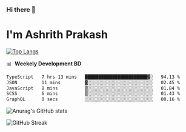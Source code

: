 ### Hi there 👋
# I'm Ashrith Prakash

[![Top Langs](https://github-readme-stats.vercel.app/api/top-langs/?username=xxcheckmatexx&count_private=true&include_all_commits=true&show_icons=true&line_height=20&title_color=FFFFFF&icon_color=FFFFFF&text_color=FFFFFF&bg_color=0D1117&langs_count=8)](https://github.com/anuraghazra/github-readme-stats)

📊 &nbsp;**Weekely Development BD**

<!--START_SECTION:waka-->

```txt
TypeScript   7 hrs 13 mins   ███████████████████████▓░   94.13 %
JSON         11 mins         ▓░░░░░░░░░░░░░░░░░░░░░░░░   02.45 %
JavaScript   8 mins          ▒░░░░░░░░░░░░░░░░░░░░░░░░   01.84 %
SCSS         6 mins          ▒░░░░░░░░░░░░░░░░░░░░░░░░   01.43 %
GraphQL      0 secs          ░░░░░░░░░░░░░░░░░░░░░░░░░   00.16 %
```

<!--END_SECTION:waka-->

![Anurag's GitHub stats](https://github-readme-stats.vercel.app/api?username=xxcheckmatexx&count_private=true&show_icons=true&theme=merko)  

![GitHub Streak](http://github-readme-streak-stats.herokuapp.com?user=xxcheckmatexx&theme=merko&hide_border=true&date_format=M%20j%5B%2C%20Y%5D&fire=DD0E0B)
<br/>

